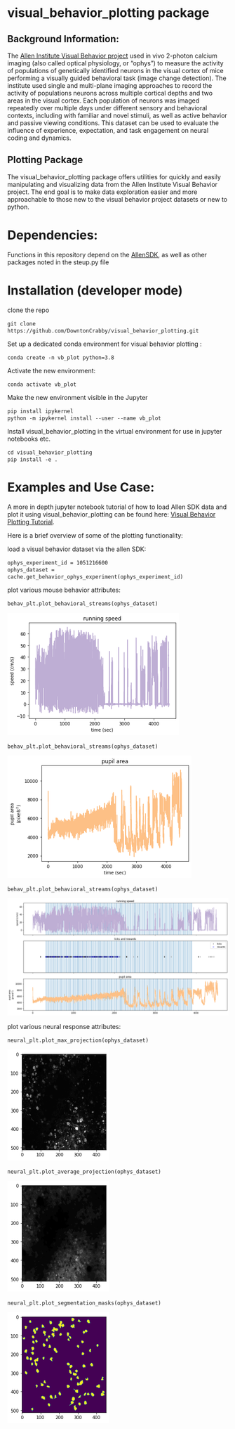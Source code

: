 # visual_behavior_plotting package


## Background Information: 
The [Allen Institute Visual Behavior project](https://portal.brain-map.org/explore/circuits/visual-behavior-2p) used in vivo 2-photon calcium imaging (also called optical physiology, or “ophys”) to measure the activity of populations of genetically identified neurons in the visual cortex of mice performing a visually guided behavioral task (image change detection). The institute used single and multi-plane imaging approaches to record the activity of populations neurons across multiple cortical depths and two areas in the visual cortex. Each population of neurons was imaged repeatedly over multiple days under different sensory and behavioral contexts, including with familiar and novel stimuli, as well as active behavior and passive viewing conditions. This dataset can be used to evaluate the influence of experience, expectation, and task engagement on neural coding and dynamics.

## Plotting Package
The visual_behavior_plotting package offers utilities for quickly and easily manipulating and visualizing data from the Allen Institute Visual Behavior project. The end goal is to make data exploration easier and more approachable to those new to the visual behavior project datasets or new to python. 

 
# Dependencies:
Functions in this repository depend on the [AllenSDK](https://github.com/AllenInstitute/AllenSDK), as well as other packages noted in the steup.py file


# Installation (developer mode)

clone the repo
```
git clone https://github.com/DowntonCrabby/visual_behavior_plotting.git
```

Set up a dedicated conda environment for visual behavior plotting :

```
conda create -n vb_plot python=3.8 
```

Activate the new environment:

```
conda activate vb_plot
```

Make the new environment visible in the Jupyter 
```
pip install ipykernel
python -m ipykernel install --user --name vb_plot
```

Install visual_behavior_plotting in the virtual environment for use in jupyter notebooks etc. 
```
cd visual_behavior_plotting
pip install -e .
```

# Examples and Use Case:
A more in depth jupyter notebook tutorial of how to load Allen SDK data and plot it using visual_behavior_plotting can be found here: [Visual Behavior Plotting Tutorial](examples/visual_behavior_plotting_tutorial.ipynb).

Here is a brief overview of some of the plotting functionality: 

load a visual behavior dataset via the allen SDK:
```
ophys_experiment_id = 1051216600
ophys_dataset = cache.get_behavior_ophys_experiment(ophys_experiment_id)
```

plot various mouse behavior attributes:

```
behav_plt.plot_behavioral_streams(ophys_dataset)
```
![plot running speed](docs/readme_images/running_speed.png)


```
behav_plt.plot_behavioral_streams(ophys_dataset)
```
![plot pupil_area](docs/readme_images/pupil_area.png)

```
behav_plt.plot_behavioral_streams(ophys_dataset)
```
![behavior_streams](docs/readme_images/behavior_streams.png)



plot various neural response attributes:
```
neural_plt.plot_max_projection(ophys_dataset)
```
![behavior_streams](docs/readme_images/max_intensity.png)

```
neural_plt.plot_average_projection(ophys_dataset)
```
![behavior_streams](docs/readme_images/average_intensity.png)

```
neural_plt.plot_segmentation_masks(ophys_dataset)
```
![behavior_streams](docs/readme_images/segmentation_masks.png)

